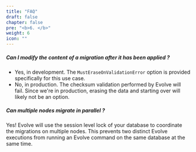 ```yaml
---
title: "FAQ"
draft: false
chapter: false
pre: "<b>6. </b>"
weight: 6
icon: ""
---
```


##### Can I modify the content of a migration after it has been applied ?

- Yes, in development. The `MustEraseOnValidationError` option is provided specifically for this use case. 
- No, in production. The checksum validation performed by Evolve will fail. Since we're in production, erasing the data and starting over will likely not be an option.

##### Can multiple nodes migrate in parallel ?

Yes! Evolve will use the session level lock of your database to coordinate the migrations on multiple nodes. This prevents two distinct Evolve executions from running an Evolve command on the same database at the same time.

